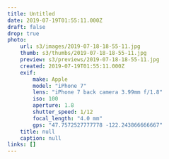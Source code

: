 ```yaml
---
title: Untitled
date: 2019-07-19T01:55:11.000Z
draft: false
drop: true
photo:
    url: s3/images/2019-07-18-18-55-11.jpg
    thumb: s3/thumbs/2019-07-18-18-55-11.jpg
    preview: s3/previews/2019-07-18-18-55-11.jpg
    created: 2019-07-19T01:55:11.000Z
    exif:
        make: Apple
        model: "iPhone 7"
        lens: "iPhone 7 back camera 3.99mm f/1.8"
        iso: 100
        aperture: 1.8
        shutter_speed: 1/12
        focal_length: "4.0 mm"
        gps: "47.7572527777778 -122.243866666667"
    title: null
    caption: null
links: []
---
```

